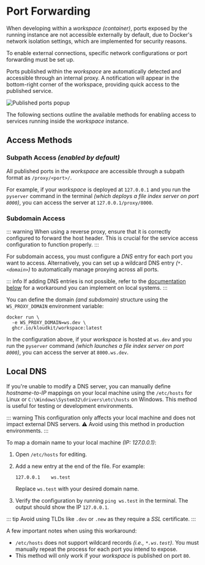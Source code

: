# Port Forwarding

When developing within a *workspace* *(container)*, ports exposed by the running instance
are not accessible externally by default, due to Docker's network isolation settings,
which are implemented for security reasons.

To enable external connections, specific network configurations or port forwarding must
be set up.

Ports published within the *workspace* are automatically detected and accessible through
an internal proxy.
A notification will appear in the bottom-right corner of the workspace, providing quick
access to the published service.

![Published ports popup](/port-forwarding.png)

The following sections outline the available methods for enabling access to services
running inside the *workspace* instance.

## Access Methods

### Subpath Access *(enabled by default)*

All published ports in the *workspace* are accessible through a subpath format as
`/proxy/<port>/`.

For example, if your *workspace* is deployed at `127.0.0.1` and you run the `pyserver`
command in the terminal *(which deploys a file index server on port `8000`)*, you can
access the server at `127.0.0.1/proxy/8000`.

### Subdomain Access

::: warning
When using a reverse proxy, ensure that it is correctly configured to forward the host
header.
This is crucial for the service access configuration to function properly.
:::

For subdomain access, you must configure a *DNS* entry for each port you want to access.
Alternatively, you can set up a wildcard DNS entry *(`*.<domain>`)* to automatically
manage proxying across all ports.

::: info
If adding DNS entries is not possible, refer to the [documentation below](#local-dns) for
a workaround you can implement on local systems.
:::

You can define the domain *(and subdomain)* structure using the `WS_PROXY_DOMAIN`
environment variable:

```sh{2}
docker run \
  -e WS_PROXY_DOMAIN=ws.dev \
  ghcr.io/kloudkit/workspace:latest
```

In the configuration above, if your *workspace* is hosted at `ws.dev` and you run the
`pyserver` command *(which launches a file index server on port `8000`)*, you can access
the server at `8000.ws.dev`.

## Local DNS

If you're unable to modify a DNS server, you can manually define *hostname-to-IP* mappings
on your local machine using the `/etc/hosts` for Linux or
`C:\Windows\System32\drivers\etc\hosts` on Windows.
This method is useful for testing or development environments.

::: warning
This configuration only affects your local machine and does not impact external DNS
servers.
⚠ Avoid using this method in production environments.
:::

To map a domain name to your local machine *(IP: 127.0.0.1)*:

1. Open `/etc/hosts` for editing.
2. Add a new entry at the end of the file. For example:

   ```plaintext
   127.0.0.1    ws.test
   ```

   Replace `ws.test` with your desired domain name.
3. Verify the configuration by running `ping ws.test` in the terminal.
   The output should show the IP `127.0.0.1`.

::: tip
Avoid using TLDs like `.dev` or `.new` as they require a *SSL* certificate.
:::

A few important notes when using this workaround:

- `/etc/hosts` does not support wildcard records *(i.e., `*.ws.test`)*.
  You must manually repeat the process for each port you intend to expose.
- This method will only work if your *workspace* is published on port `80`.
